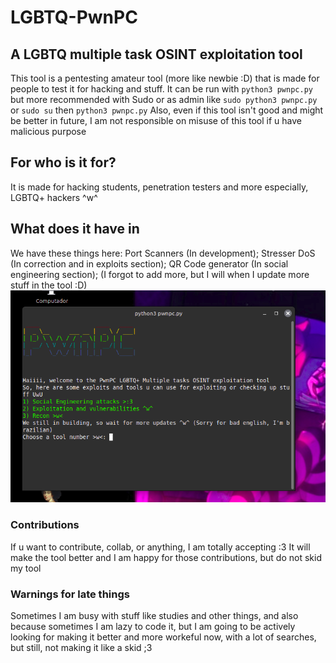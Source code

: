 # LGBTQ-PwnPC
## A LGBTQ multiple task OSINT exploitation tool

This tool is a pentesting amateur tool (more like newbie :D) that is made for people to test it for hacking and stuff.
It can be run with ```python3 pwnpc.py``` but more recommended with Sudo or as admin like ```sudo python3 pwnpc.py``` or ```sudo su``` then ```python3 pwnpc.py```
Also, even if this tool isn't good and might be better in future, I am not responsible on misuse of this tool if u have malicious purpose

## For who is it for?
It is made for hacking students, penetration testers and more especially, LGBTQ+ hackers ^w^
## What does it have in
We have these things here:
    Port Scanners (In development);
    Stresser DoS (In correction and in exploits section);
    QR Code generator (In social engineering section);
(I forgot to add more, but I will when I update more stuff in the tool :D)
<img src="https://raw.githubusercontent.com/Trvefemboy1337/LGBTQ-PwnPC/refs/heads/main/images/screenshot1.png">

### Contributions
If u want to contribute, collab, or anything, I am totally accepting :3
It will make the tool better and I am happy for those contributions, but do not skid my tool

### Warnings for late things
Sometimes I am busy with stuff like studies and other things, and also because sometimes I am lazy to code it, but I am going to be actively looking for making it better and more workeful now, with a lot of searches, but still, not making it like a skid ;3

